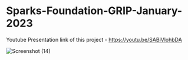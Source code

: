 # Sparks-Foundation-GRIP-January-2023

Youtube Presentation link of this project - https://youtu.be/SABlVlohbDA



![Screenshot (14)](https://user-images.githubusercontent.com/102305307/224337380-92820a92-46d8-429b-b72d-3d79bf9fe788.png)
